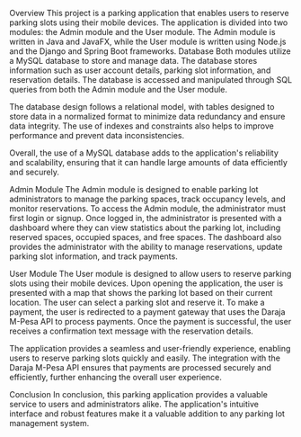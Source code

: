 Overview
This project is a parking application that enables users to reserve parking slots using their mobile devices. The application is divided into two modules: the Admin module and the User module. The Admin module is written in Java and JavaFX, while the User module is written using Node.js and the Django and Spring Boot frameworks.
Database
Both modules utilize a MySQL database to store and manage data. The database stores information such as user account details, parking slot information, and reservation details. The database is accessed and manipulated through SQL queries from both the Admin module and the User module.

The database design follows a relational model, with tables designed to store data in a normalized format to minimize data redundancy and ensure data integrity. The use of indexes and constraints also helps to improve performance and prevent data inconsistencies.

Overall, the use of a MySQL database adds to the application's reliability and scalability, ensuring that it can handle large amounts of data efficiently and securely.

Admin Module
The Admin module is designed to enable parking lot administrators to manage the parking spaces, track occupancy levels, and monitor reservations. To access the Admin module, the administrator must first login or signup. Once logged in, the administrator is presented with a dashboard where they can view statistics about the parking lot, including reserved spaces, occupied spaces, and free spaces. The dashboard also provides the administrator with the ability to manage reservations, update parking slot information, and track payments.

User Module
The User module is designed to allow users to reserve parking slots using their mobile devices. Upon opening the application, the user is presented with a map that shows the parking lot based on their current location. The user can select a parking slot and reserve it. To make a payment, the user is redirected to a payment gateway that uses the Daraja M-Pesa API to process payments. Once the payment is successful, the user receives a confirmation text message with the reservation details.

The application provides a seamless and user-friendly experience, enabling users to reserve parking slots quickly and easily. The integration with the Daraja M-Pesa API ensures that payments are processed securely and efficiently, further enhancing the overall user experience.

Conclusion
In conclusion, this parking application provides a valuable service to users and administrators alike. The application's intuitive interface and robust features make it a valuable addition to any parking lot management system.



